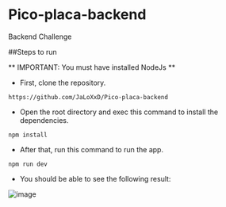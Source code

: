 # Pico-placa-backend
Backend Challenge

##Steps to run

** IMPORTANT: You must have installed NodeJs **

- First, clone the repository.

```
https://github.com/JaLoXxD/Pico-placa-backend
```

- Open the root directory and exec this command to install the dependencies.

```
npm install
```

- After that, run this command to run the app.

```
npm run dev
```

- You should be able to see the following result: 

![image](https://user-images.githubusercontent.com/65001908/180329367-5ed8a9f8-4538-4fe4-a427-d0447a3f8908.png)



